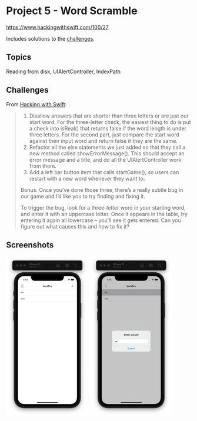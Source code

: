 # Project 5 - Word Scramble

https://www.hackingwithswift.com/100/27

Includes solutions to the [challenges](https://www.hackingwithswift.com/read/5/7/wrap-up).

## Topics

Reading from disk, UIAlertController, IndexPath

## Challenges

From [Hacking with Swift](https://www.hackingwithswift.com/read/5/7/wrap-up):
>1. Disallow answers that are shorter than three letters or are just our start word. For the three-letter check, the easiest thing to do is put a check into isReal() that returns false if the word length is under three letters. For the second part, just compare the start word against their input word and return false if they are the same.
>2. Refactor all the else statements we just added so that they call a new method called showErrorMessage(). This should accept an error message and a title, and do all the UIAlertController work from there.
>3. Add a left bar button item that calls startGame(), so users can restart with a new word whenever they want to.
>
>Bonus: Once you’ve done those three, there’s a really subtle bug in our game and I’d like you to try finding and fixing it.
>
>To trigger the bug, look for a three-letter word in your starting word, and enter it with an uppercase letter. Once it appears in the table, try entering it again all lowercase – you’ll see it gets entered. Can you figure out what causes this and how to fix it?

## Screenshots

![screenshot1](screenshots/screen01.png)
![screenshot2](screenshots/screen02.png)
